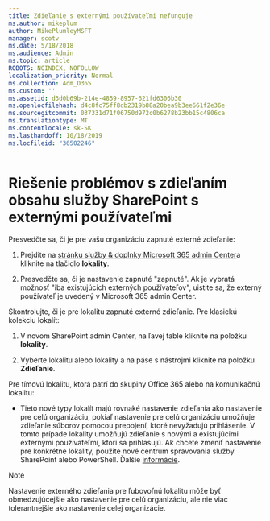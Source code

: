 ```yaml
---
title: Zdieľanie s externými používateľmi nefunguje
ms.author: mikeplum
author: MikePlumleyMSFT
manager: scotv
ms.date: 5/18/2018
ms.audience: Admin
ms.topic: article
ROBOTS: NOINDEX, NOFOLLOW
localization_priority: Normal
ms.collection: Adm_O365
ms.custom: ''
ms.assetid: d3d0b69b-214e-4859-8957-621fd6306b30
ms.openlocfilehash: d4c8fc75ff8db2319b88a20bea9b3ee661f2e36e
ms.sourcegitcommit: 037331d71f06750d972c0b6278b23bb15c4806ca
ms.translationtype: MT
ms.contentlocale: sk-SK
ms.lasthandoff: 10/18/2019
ms.locfileid: "36502246"
---
```

# <a name="fix-problems-sharing-sharepoint-content-with-external-users"></a>Riešenie problémov s zdieľaním obsahu služby SharePoint s externými používateľmi

Presvedčte sa, či je pre vašu organizáciu zapnuté externé zdieľanie:
  
1. Prejdite na [stránku služby &amp; doplnky Microsoft 365 admin Center](https://portal.office.com/adminportal/home#/Settings/ServicesAndAddIns)a kliknite na tlačidlo **lokality**.
    
2. Presvedčte sa, či je nastavenie zapnuté "zapnuté". Ak je vybratá možnosť "iba existujúcich externých používateľov", uistite sa, že externý používateľ je uvedený v Microsoft 365 admin Center.
    
Skontrolujte, či je pre lokalitu zapnuté externé zdieľanie. Pre klasickú kolekciu lokalít:
  
1. V novom SharePoint admin Center, na ľavej table kliknite na položku **lokality**.
    
2. Vyberte lokalitu alebo lokality a na páse s nástrojmi kliknite na položku **Zdieľanie**.
    
Pre tímovú lokalitu, ktorá patrí do skupiny Office 365 alebo na komunikačnú lokalitu:
  
- Tieto nové typy lokalít majú rovnaké nastavenie zdieľania ako nastavenie pre celú organizáciu, pokiaľ nastavenie pre celú organizáciu umožňuje zdieľanie súborov pomocou prepojení, ktoré nevyžadujú prihlásenie. V tomto prípade lokality umožňujú zdieľanie s novými a existujúcimi externými používateľmi, ktorí sa prihlasujú. Ak chcete zmeniť nastavenie pre konkrétne lokality, použite nové centrum spravovania služby SharePoint alebo PowerShell. Ďalšie [informácie](https://go.microsoft.com/fwlink/?linkid=871863).
    
> [!NOTE]
> Nastavenie externého zdieľania pre ľubovoľnú lokalitu môže byť obmedzujúcejšie ako nastavenie pre celú organizáciu, ale nie viac tolerantnejšie ako nastavenie celej organizácie. 
  

